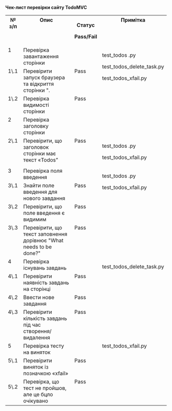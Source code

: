 ﻿**Чек-лист перевірки сайту TodoMVC**

<table><tr><th valign="top">№ з/п</th><th valign="top">Опис</th><th valign="top"><p>Статус </p><p>Pass/Fail</p></th><th valign="top">Примітка</th></tr>
<tr><td valign="top">1</td><td valign="top">Перевірка завантаження сторінки</td><td valign="top"></td><td rowspan="3" valign="top"><p>test_todos .py</p><p>test_todos_delete_task.py</p><p>test_todos_xfail.py</p></td></tr>
<tr><td valign="top">1\.1</td><td valign="top">Перевірити запуск браузера та відкриття сторінки <https://todomvc.com/examples/emberjs/todomvc/dist/>".</td><td valign="top">Pass</td></tr>
<tr><td valign="top">1\.2</td><td valign="top">Перевірка видимості сторінки</td><td valign="top">Pass</td></tr>
<tr><td valign="top">2</td><td valign="top">Перевірка заголовку сторінки</td><td valign="top"></td><td valign="top"></td></tr>
<tr><td valign="top">2\.1</td><td valign="top">Перевірити, що заголовок сторінки має текст «Todos”</td><td valign="top">Pass</td><td valign="top"><p>test_todos .py</p><p>test_todos_xfail.py</p><p></p></td></tr>
<tr><td valign="top">3</td><td valign="top">Перевірка поля введення</td><td valign="top"></td><td rowspan="4" valign="top"><p>test_todos .py</p><p>test_todos_xfail.py</p><p></p></td></tr>
<tr><td valign="top">3\.1</td><td valign="top">Знайти поле введення для нового завдання</td><td valign="top">Pass</td></tr>
<tr><td valign="top">3\.2</td><td valign="top">Перевірити, що поле введення є видимим </td><td valign="top">Pass</td></tr>
<tr><td valign="top">3\.3</td><td valign="top">Перевірити, що текст заповнення дорівнює "What needs to be done?"</td><td valign="top">Pass</td></tr>
<tr><td valign="top">4</td><td valign="top">Перевірка існувань завдань</td><td valign="top"></td><td rowspan="4" valign="top"><p>test_todos_delete_task.py</p><p></p></td></tr>
<tr><td valign="top">4\.1</td><td valign="top">Перевірити наявність завдань на сторінці</td><td valign="top">Pass</td></tr>
<tr><td valign="top">4\.2</td><td valign="top">Ввести нове завдання</td><td valign="top">Pass</td></tr>
<tr><td valign="top">4\.3</td><td valign="top">Перевірити кількість завдань під час створення/видалення</td><td valign="top">Pass</td></tr>
<tr><td valign="top">5</td><td valign="top">Перевірка тесту на виняток</td><td valign="top"></td><td rowspan="3" valign="top">test_todos_xfail.py</td></tr>
<tr><td valign="top">5\.1</td><td valign="top">Перевірити виняток із позначкою «xfail» </td><td valign="top">Pass</td></tr>
<tr><td valign="top"><p>5\.2</p><p></p></td><td valign="top">Перевірка, що тест не пройшов, але це бцло очікувано</td><td valign="top">Pass</td></tr>
</table>


